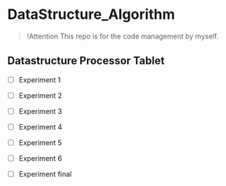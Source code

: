# DataStructure_Algorithm

> !Attention
> This repo is for the code management by myself.

## Datastructure Processor Tablet

- [ ] Experiment 1
- [ ] Experiment 2
- [ ] Experiment 3
- [ ] Experiment 4
- [ ] Experiment 5
- [ ] Experiment 6
- [ ] Experiment final
 